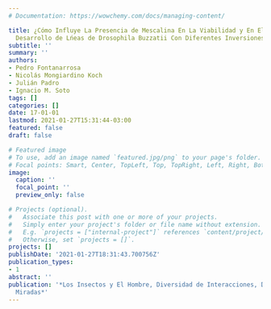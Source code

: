```yaml
---
# Documentation: https://wowchemy.com/docs/managing-content/

title: ¿Cómo Influye La Presencia de Mescalina En La Viabilidad y En El Tiempo de
  Desarrollo de Lńeas de Drosophila Buzzatii Con Diferentes Inversiones Cromos'ícas?
subtitle: ''
summary: ''
authors:
- Pedro Fontanarrosa
- Nicolás Mongiardino Koch
- Julián Padro
- Ignacio M. Soto
tags: []
categories: []
date: 17-01-01
lastmod: 2021-01-27T15:31:44-03:00
featured: false
draft: false

# Featured image
# To use, add an image named `featured.jpg/png` to your page's folder.
# Focal points: Smart, Center, TopLeft, Top, TopRight, Left, Right, BottomLeft, Bottom, BottomRight.
image:
  caption: ''
  focal_point: ''
  preview_only: false

# Projects (optional).
#   Associate this post with one or more of your projects.
#   Simply enter your project's folder or file name without extension.
#   E.g. `projects = ["internal-project"]` references `content/project/deep-learning/index.md`.
#   Otherwise, set `projects = []`.
projects: []
publishDate: '2021-01-27T18:31:43.700756Z'
publication_types:
- 1
abstract: ''
publication: '*Los Insectos y El Hombre, Diversidad de Interacciones, Diversidad de
  Miradas*'
---
```

